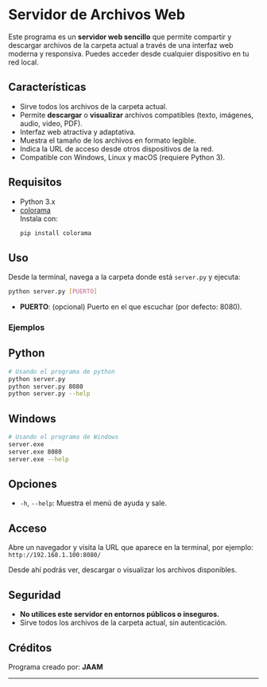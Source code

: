# Servidor de Archivos Web

Este programa es un **servidor web sencillo** que permite compartir y descargar archivos de la carpeta actual a través de una interfaz web moderna y responsiva. Puedes acceder desde cualquier dispositivo en tu red local.

## Características

- Sirve todos los archivos de la carpeta actual.
- Permite **descargar** o **visualizar** archivos compatibles (texto, imágenes, audio, video, PDF).
- Interfaz web atractiva y adaptativa.
- Muestra el tamaño de los archivos en formato legible.
- Indica la URL de acceso desde otros dispositivos de la red.
- Compatible con Windows, Linux y macOS (requiere Python 3).

## Requisitos

- Python 3.x
- [colorama](https://pypi.org/project/colorama/)  
  Instala con:  
  ```sh
  pip install colorama
  ```

## Uso

Desde la terminal, navega a la carpeta donde está `server.py` y ejecuta:

```sh
python server.py [PUERTO]
```

- **PUERTO**: (opcional) Puerto en el que escuchar (por defecto: 8080).

### Ejemplos

## Python
```sh
# Usando el programa de python
python server.py
python server.py 8080
python server.py --help
```
## Windows
```sh
# Usando el programa de Windows
server.exe
server.exe 8080
server.exe --help
```
## Opciones

- `-h`, `--help`: Muestra el menú de ayuda y sale.

## Acceso

Abre un navegador y visita la URL que aparece en la terminal, por ejemplo:  
`http://192.168.1.100:8080/`

Desde ahí podrás ver, descargar o visualizar los archivos disponibles.

## Seguridad

- **No utilices este servidor en entornos públicos o inseguros.**
- Sirve todos los archivos de la carpeta actual, sin autenticación.

## Créditos

Programa creado por: **JAAM**

---
